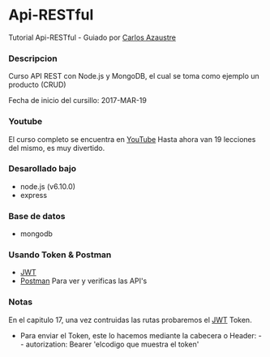 # Api-RESTful
Tutorial Api-RESTful - Guiado por [Carlos Azaustre](https://twitter.com/carlosazaustre)

### Descripcion

Curso API REST con Node.js y MongoDB, el cual se toma como ejemplo un producto (CRUD)

Fecha de inicio del cursillo: 2017-MAR-19


### Youtube

El curso completo se encuentra en [YouTube](https://www.youtube.com/playlist?list=PLUdlARNXMVkk7E88zOrphPyGdS50Tadlr)
Hasta ahora van 19 lecciones del mismo, es muy divertido.


### Desarollado bajo

- node.js (v6.10.0)
- express

### Base de datos

- mongodb

### Usando Token & Postman

- [JWT](https://jwt.io/)
- [Postman](https://www.getpostman.com/) Para ver y verificas las API's

### Notas

En el capitulo 17, una vez contruidas las rutas probaremos el [JWT](https://jwt.io/) Token.

- Para enviar el Token, este lo hacemos mediante la cabecera o Header:
-- autorization: Bearer 'elcodigo que muestra el token'
